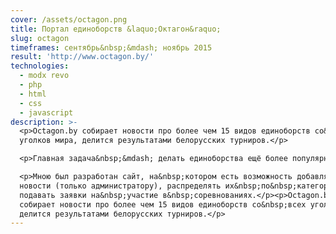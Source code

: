 ```yaml
---
cover: /assets/octagon.png
title: Портал единоборств &laquo;Октагон&raquo;
slug: octagon
timeframes: сентябрь&nbsp;&mdash; ноябрь 2015
result: 'http://www.octagon.by/'
technologies:
  - modx revo
  - php
  - html
  - css
  - javascript
description: >-
  <p>Octagon.by собирает новости про более чем 15 видов единоборств со&nbsp;всех
  уголков мира, делится результатами белорусских турниров.</p>

  <p>Главная задача&nbsp;&mdash; делать единоборства ещё более популярными!</p>

  <p>Мною был разработан сайт, на&nbsp;котором есть возможность добавлять
  новости (только администратору), распределять их&nbsp;по&nbsp;категориям,
  подавать заявки на&nbsp;участие в&nbsp;соревнованиях.</p><p>Octagon.by
  собирает новости про более чем 15 видов единоборств со&nbsp;всех уголков мира,
  делится результатами белорусских турниров.</p>
---
```


